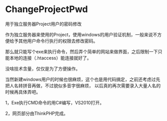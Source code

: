ChangeProjectPwd
================

用于独立服务器Project用户的密码修改

作为独立服务器来使用的Project，使用windows的用户验证机制，一般来说不方便给予其他用户命令行执行的权限去修改密码。

那么就只能写个exe来执行命令，然后弄个简单的网站来做界面，之后限制一下只能本地的连接（.htaccess）能连接就好了。

没啥技术含量，仅仅是为了方便操作。

当然新建windows用户的时候也很麻烦，这个也是用代码搞定，之前还考虑过先把人名转拼音再做，不过貌似多音字很麻烦，
以后真的再次需要录入大量人名的时候再具体弄吧。

1，Exe执行CMD命令的用C#编写，VS2010打开。

2，网页部分由ThinkPHP完成。

